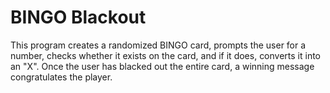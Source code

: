 # BINGO Blackout

This program creates a randomized BINGO card, prompts the user for a number, checks whether it exists on the card, and if it does, converts it into an "X". Once the user has blacked out the entire card, a winning message congratulates the player.